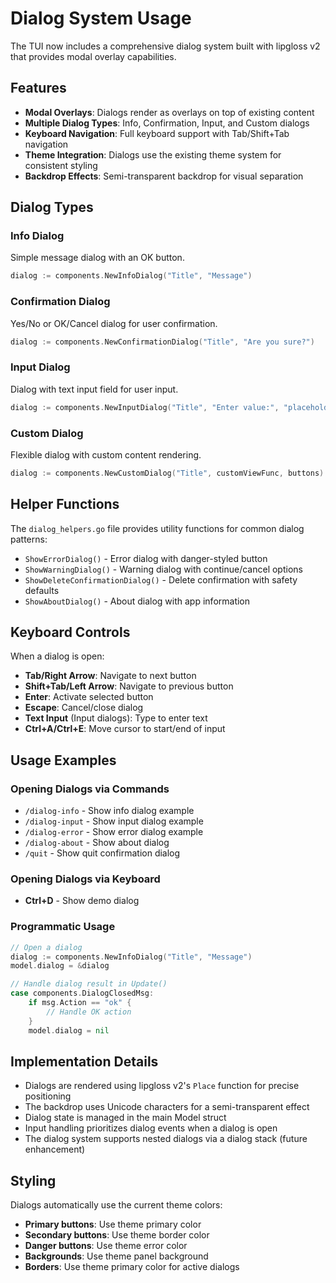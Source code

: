 # Dialog System Usage

The TUI now includes a comprehensive dialog system built with lipgloss v2 that provides modal overlay capabilities.

## Features

- **Modal Overlays**: Dialogs render as overlays on top of existing content
- **Multiple Dialog Types**: Info, Confirmation, Input, and Custom dialogs
- **Keyboard Navigation**: Full keyboard support with Tab/Shift+Tab navigation
- **Theme Integration**: Dialogs use the existing theme system for consistent styling
- **Backdrop Effects**: Semi-transparent backdrop for visual separation

## Dialog Types

### Info Dialog
Simple message dialog with an OK button.
```go
dialog := components.NewInfoDialog("Title", "Message")
```

### Confirmation Dialog
Yes/No or OK/Cancel dialog for user confirmation.
```go
dialog := components.NewConfirmationDialog("Title", "Are you sure?")
```

### Input Dialog
Dialog with text input field for user input.
```go
dialog := components.NewInputDialog("Title", "Enter value:", "placeholder")
```

### Custom Dialog
Flexible dialog with custom content rendering.
```go
dialog := components.NewCustomDialog("Title", customViewFunc, buttons)
```

## Helper Functions

The `dialog_helpers.go` file provides utility functions for common dialog patterns:

- `ShowErrorDialog()` - Error dialog with danger-styled button
- `ShowWarningDialog()` - Warning dialog with continue/cancel options
- `ShowDeleteConfirmationDialog()` - Delete confirmation with safety defaults
- `ShowAboutDialog()` - About dialog with app information

## Keyboard Controls

When a dialog is open:
- **Tab/Right Arrow**: Navigate to next button
- **Shift+Tab/Left Arrow**: Navigate to previous button
- **Enter**: Activate selected button
- **Escape**: Cancel/close dialog
- **Text Input** (Input dialogs): Type to enter text
- **Ctrl+A/Ctrl+E**: Move cursor to start/end of input

## Usage Examples

### Opening Dialogs via Commands
- `/dialog-info` - Show info dialog example
- `/dialog-input` - Show input dialog example
- `/dialog-error` - Show error dialog example
- `/dialog-about` - Show about dialog
- `/quit` - Show quit confirmation dialog

### Opening Dialogs via Keyboard
- **Ctrl+D** - Show demo dialog

### Programmatic Usage
```go
// Open a dialog
dialog := components.NewInfoDialog("Title", "Message")
model.dialog = &dialog

// Handle dialog result in Update()
case components.DialogClosedMsg:
    if msg.Action == "ok" {
        // Handle OK action
    }
    model.dialog = nil
```

## Implementation Details

- Dialogs are rendered using lipgloss v2's `Place` function for precise positioning
- The backdrop uses Unicode characters for a semi-transparent effect
- Dialog state is managed in the main Model struct
- Input handling prioritizes dialog events when a dialog is open
- The dialog system supports nested dialogs via a dialog stack (future enhancement)

## Styling

Dialogs automatically use the current theme colors:
- **Primary buttons**: Use theme primary color
- **Secondary buttons**: Use theme border color
- **Danger buttons**: Use theme error color
- **Backgrounds**: Use theme panel background
- **Borders**: Use theme primary color for active dialogs

